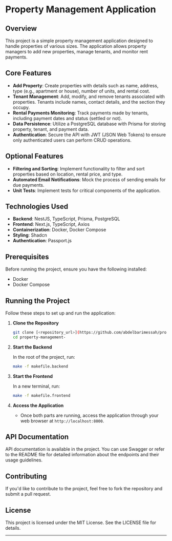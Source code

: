 # Property Management Application

## Overview

This project is a simple property management application designed to handle properties of various sizes. The application allows property managers to add new properties, manage tenants, and monitor rent payments.

## Core Features

- **Add Property**: Create properties with details such as name, address, type (e.g., apartment or house), number of units, and rental cost.
- **Tenant Management**: Add, modify, and remove tenants associated with properties. Tenants include names, contact details, and the section they occupy.
- **Rental Payments Monitoring**: Track payments made by tenants, including payment dates and status (settled or not).
- **Data Persistence**: Utilize a PostgreSQL database with Prisma for storing property, tenant, and payment data.
- **Authentication**: Secure the API with JWT (JSON Web Tokens) to ensure only authenticated users can perform CRUD operations.

## Optional Features

- **Filtering and Sorting**: Implement functionality to filter and sort properties based on location, rental price, and type.
- **Automated Email Notifications**: Mock the process of sending emails for due payments.
- **Unit Tests**: Implement tests for critical components of the application.

## Technologies Used

- **Backend**: NestJS, TypeScript, Prisma, PostgreSQL
- **Frontend**: Next.js, TypeScript, Axios
- **Containerization**: Docker, Docker Compose
- **Styling**: Shadcn
- **Authentication**: Passport.js

## Prerequisites

Before running the project, ensure you have the following installed:

- Docker
- Docker Compose

## Running the Project

Follow these steps to set up and run the application:

1. **Clone the Repository**

   ```bash
   git clone [<repository_url>](https://github.com/abdelbarimessah/property-management-)
   cd property-management-
   ```

2. **Start the Backend**

   In the root of the project, run:

   ```bash
   make -f makefile.backend
   ```

3. **Start the Frontend**

   In a new terminal, run:

   ```bash
   make -f makefile.frontend
   ```

4. **Access the Application**

   - Once both parts are running, access the application through your web browser at `http://localhost:8000`.

## API Documentation

API documentation is available in the project. You can use Swagger or refer to the README file for detailed information about the endpoints and their usage guidelines.

## Contributing

If you'd like to contribute to the project, feel free to fork the repository and submit a pull request.

## License

This project is licensed under the MIT License. See the LICENSE file for details.

---
